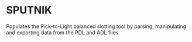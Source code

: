 # SPUTNIK
Populates the Pick-to-Light balanced slotting tool by parsing, manipulating and exporting data from the PDL and ADL files.
